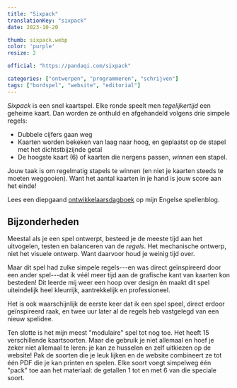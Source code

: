 ```yaml
---
title: "Sixpack"
translationKey: "sixpack"
date: 2023-10-20

thumb: sixpack.webp
color: 'purple'
resize: 2

official: "https://pandaqi.com/sixpack"

categories: ["ontwerpen", "programmeren", "schrijven"]
tags: ["bordspel", "website", "editorial"]
---
```


_Sixpack_ is een snel kaartspel. Elke ronde speelt men _tegelijkertijd_ een geheime kaart. Dan worden ze onthuld en afgehandeld volgens drie simpele regels:

* Dubbele cijfers gaan weg
* Kaarten worden bekeken van laag naar hoog, en geplaatst op de stapel met het dichtstbijzijnde getal
* De hoogste kaart (6) of kaarten die nergens passen, _winnen_ een stapel.

Jouw taak is om regelmatig stapels te winnen (en niet je kaarten steeds te moeten weggooien). Want het aantal kaarten in je hand is jouw score aan het einde!

Lees een diepgaand [ontwikkelaarsdagboek](https://pandaqi.com/blog/boardgames/sixpack) op mijn Engelse spellenblog.

## Bijzonderheden

Meestal als je een spel ontwerpt, besteed je de meeste tijd aan het uitvogelen, testen en balanceren van de _regels_. Het mechanische ontwerp, niet het visuele ontwerp. Want daarvoor houd je weinig tijd over.

Maar dit spel had zulke simpele regels---en was direct geïnspireerd door een ander spel---dat ik véél meer tijd aan de grafische kant van kaarten kon besteden! Dit leerde mij weer een hoop over design én maakt dit spel uiteindelijk heel kleurrijk, aantrekkelijk en professioneel.

Het is ook waarschijnlijk de eerste keer dat ik een spel speel, direct erdoor geïnspireerd raak, en twee uur later al de regels heb vastgelegd van een nieuw spelidee.

Ten slotte is het mijn meest "modulaire" spel tot nog toe. Het heeft 15 verschillende kaartsoorten. Maar die gebruik je niet allemaal en hoef je zeker niet allemaal te leren: je kan ze husselen en zelf uitkiezen op de website! Pak de soorten die je leuk lijken en de website combineert ze tot één PDF die je kan printen en spelen. Elke soort voegt simpelweg één "pack" toe aan het materiaal: de getallen 1 tot en met 6 van die speciale soort.